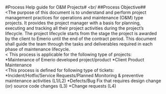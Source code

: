 #Process Help guide for O&M Projects# <br/
##Process Objective## <br/>
<The purpose of this document is to understand and perform project management practices for operations and maintenance (O&M) type projects. It provides the project manager with a basis for planning, executing and tracking all their project activities during the project’s lifecycle. The project lifecycle starts from the stage the project is awarded by the client to Emerio until the end of the contract period. This document shall guide the team through the tasks and deliverables required in each phase of maintenance lifecycle. <br/>
< This process is applicable for the following type of projects: <br/>
*Maintenance of Emerio developed project/product
*Client Product Maintenance <br/>
<This process is defined for following type of tickets: <br/>
*Incident/Hotfix/Service Requests/Planned Monitoring & preventive maintenance activities (L1/L2)
*Defects/Bug Fix that requires design change (or) source code changes (L3)
*Change requests (L4)
